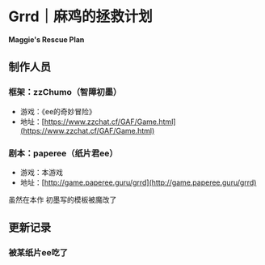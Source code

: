 # Grrd｜麻鸡的拯救计划
**Maggie's Rescue Plan**


## 制作人员
### 框架：zzChumo（智障初墨）
 - 游戏：《ee的奇妙冒险》
 - 地址：[https://www.zzchat.cf/GAF/Game.html](https://www.zzchat.cf/GAF/Game.html)

### 剧本：paperee（纸片君ee）
 - 游戏：本游戏
 - 地址：[http://game.paperee.guru/grrd](http://game.paperee.guru/grrd)

虽然在本作 初墨写的模板被魔改了


## 更新记录
### 被某纸片ee吃了
